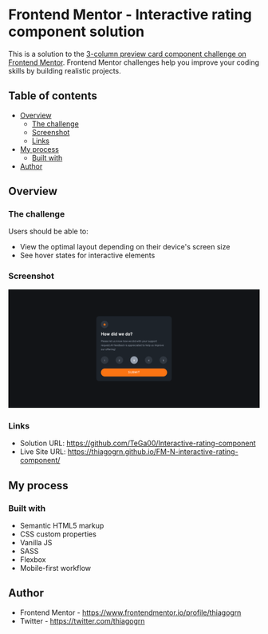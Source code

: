 # Frontend Mentor - Interactive rating component solution

This is a solution to the [3-column preview card component challenge on Frontend Mentor](https://www.frontendmentor.io/challenges/3column-preview-card-component-pH92eAR2-). Frontend Mentor challenges help you improve your coding skills by building realistic projects. 

## Table of contents

- [Overview](#overview)
  - [The challenge](#the-challenge)
  - [Screenshot](#screenshot)
  - [Links](#links)
- [My process](#my-process)
  - [Built with](#built-with)
- [Author](#author)

## Overview

### The challenge

Users should be able to:

- View the optimal layout depending on their device's screen size
- See hover states for interactive elements

### Screenshot

![](./download/design/screenshot.jpg)

### Links

- Solution URL: https://github.com/TeGa00/Interactive-rating-component
- Live Site URL: https://thiagogrn.github.io/FM-N-interactive-rating-component/

## My process

### Built with

- Semantic HTML5 markup
- CSS custom properties
- Vanilla JS
- SASS
- Flexbox
- Mobile-first workflow

## Author

- Frontend Mentor - https://www.frontendmentor.io/profile/thiagogrn
- Twitter - https://twitter.com/thiagogrn

